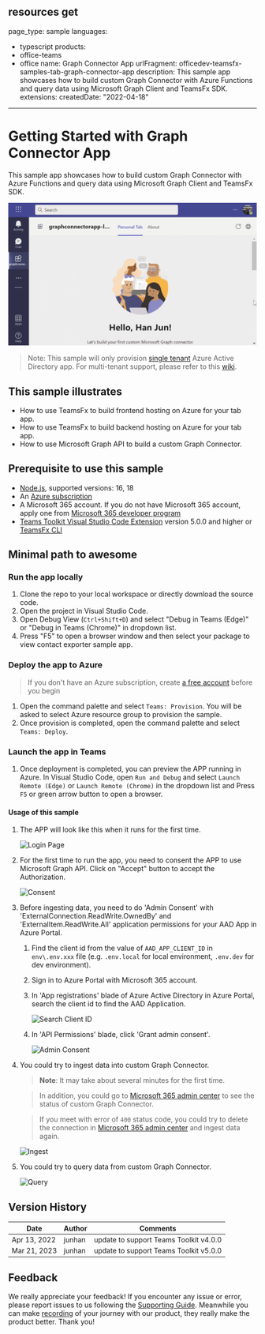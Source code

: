 resources
get
---
page_type: sample
languages:
- typescript
products:
- office-teams
- office
name: Graph Connector App
urlFragment: officedev-teamsfx-samples-tab-graph-connector-app
description: This sample app showcases how to build custom Graph Connector with Azure Functions and query data using Microsoft Graph Client and TeamsFx SDK.
extensions:
  createdDate: "2022-04-18"
---
# Getting Started with Graph Connector App

This sample app showcases how to build custom Graph Connector with Azure Functions and query data using Microsoft Graph Client and TeamsFx SDK.

![Graph Connector Overview](assets/sampleDemo.gif)

> Note: This sample will only provision [single tenant](https://learn.microsoft.com/azure/active-directory/develop/single-and-multi-tenant-apps#who-can-sign-in-to-your-app) Azure Active Directory app. For multi-tenant support, please refer to this [wiki](https://aka.ms/teamsfx-multi-tenant).

## This sample illustrates
- How to use TeamsFx to build frontend hosting on Azure for your tab app.
- How to use TeamsFx to build backend hosting on Azure for your tab app.
- How to use Microsoft Graph API to build a custom Graph Connector.

## Prerequisite to use this sample
- [Node.js](https://nodejs.org/), supported versions: 16, 18
- An [Azure subscription](https://azure.microsoft.com/en-us/free/)
- A Microsoft 365 account. If you do not have Microsoft 365 account, apply one from [Microsoft 365 developer program](https://developer.microsoft.com/en-us/microsoft-365/dev-program)
- [Teams Toolkit Visual Studio Code Extension](https://aka.ms/teams-toolkit) version 5.0.0 and higher or [TeamsFx CLI](https://aka.ms/teamsfx-toolkit-cli)

## Minimal path to awesome

### Run the app locally
1. Clone the repo to your local workspace or directly download the source code.
1. Open the project in Visual Studio Code.
1. Open Debug View (`Ctrl+Shift+D`) and select "Debug in Teams (Edge)" or "Debug in Teams (Chrome)" in dropdown list.
1. Press "F5" to open a browser window and then select your package to view contact exporter sample app.

### Deploy the app to Azure
> If you don't have an Azure subscription, create [a free account](https://azure.microsoft.com/en-us/free/) before you begin
1. Open the command palette and select `Teams: Provision`. You will be asked to select Azure resource group to provision the sample.
1. Once provision is completed, open the command palette and select `Teams: Deploy`.

### Launch the app in Teams
1. Once deployment is completed, you can preview the APP running in Azure. In Visual Studio Code, open `Run and Debug` and select `Launch Remote (Edge)` or `Launch Remote (Chrome)` in the dropdown list and Press `F5` or green arrow button to open a browser.

#### Usage of this sample
1. The APP will look like this when it runs for the first time.

    ![Login Page](images/start.png)

1. For the first time to run the app, you need to consent the APP to use Microsoft Graph API. Click on "Accept" button to accept the Authorization.

    ![Consent](images/consent.png)

1. Before ingesting data, you need to do 'Admin Consent' with 'ExternalConnection.ReadWrite.OwnedBy' and 'ExternalItem.ReadWrite.All' application permissions for your AAD App in Azure Portal.

    1. Find the client id from the value of `AAD_APP_CLIENT_ID` in `env\.env.xxx` file (e.g. `.env.local` for local environment, `.env.dev` for dev environment).

    1. Sign in to Azure Portal with Microsoft 365 account.

    1. In 'App registrations' blade of Azure Active Directory in Azure Portal, search the client id to find the AAD Application.

        ![Search Client ID](images/search-client-id.png)

    1. In 'API Permissions' blade, click 'Grant admin consent'.

        ![Admin Consent](images/admin-consent.png)

1. You could try to ingest data into custom Graph Connector.

    > **Note**: It may take about several minutes for the first time.

    > In addition, you could go to [Microsoft 365 admin center](https://admin.microsoft.com/Adminportal/Home#/MicrosoftSearch/connectors) to see the status of custom Graph Connector.

    > If you meet with error of `400` status code, you could try to delete the connection in [Microsoft 365 admin center](https://admin.microsoft.com/Adminportal/Home#/MicrosoftSearch/connectors) and ingest data again.

    ![Ingest](images/ingest.png)

1. You could try to query data from custom Graph Connector.

    ![Query](images/query.png)

## Version History
|Date| Author| Comments|
|---|---|---|
| Apr 13, 2022 | junhan | update to support Teams Toolkit v4.0.0 |
| Mar 21, 2023 | junhan | update to support Teams Toolkit v5.0.0 |

## Feedback
We really appreciate your feedback! If you encounter any issue or error, please report issues to us following the [Supporting Guide](https://github.com/OfficeDev/TeamsFx-Samples/blob/dev/SUPPORT.md). Meanwhile you can make [recording](https://aka.ms/teamsfx-record) of your journey with our product, they really make the product better. Thank you!
